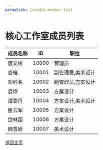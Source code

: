 ```yaml
---
permalink: /studio-member-list
---
```



# 核心工作室成员列表


| 成员名称 | ID | 职位 |
|-|-|-|
| 唐文彬 | 10000 | 管理员 |
| 唐皓 | 10001 | 副管理员,美术设计 |
| 邓科名 | 10002 | 副管理员,方案设计 |
| 袁烨 | 10003 | 方案设计 |
| 谭雯丹 | 10004 | 方案设计,美术设计 |
| 雒云军 | 10005 | 方案设计 |
| 岱林函 | 10006 | 方案设计 |
| 韩雪妍 | 10007 | 美术设计 |


[返回主页](https://corestudi0.github.io/)
